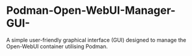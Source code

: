 # Podman-Open-WebUI-Manager-GUI-
A simple user-friendly graphical interface (GUI) designed to manage the Open-WebUI container utilising Podman.

